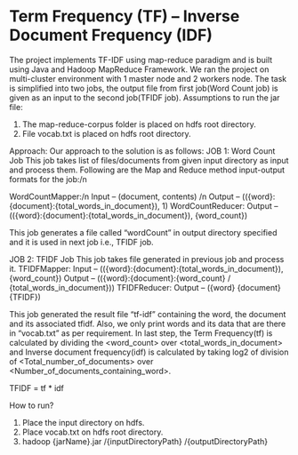 # Term Frequency (TF) – Inverse Document Frequency (IDF)

The project implements TF-IDF using map-reduce paradigm and is built using Java and Hadoop MapReduce Framework. 
We ran the project on multi-cluster environment with 1 master node and 2 workers node. 
The task is simplified into two jobs, the output file from first job(Word Count job) is given as an input to the second job(TFIDF job). 
 Assumptions to run the jar file:
1. The map-reduce-corpus folder is placed on hdfs root directory.
2. File vocab.txt is placed on hdfs root directory.

Approach:
Our approach to the solution is as follows:
JOB 1: Word Count Job
This job takes list of files/documents from given input directory as input and process them. Following are the Map and Reduce method input-output formats for the job:/n

WordCountMapper:/n 
Input – (document, contents) /n
	Output – (({word}:{document}:{total_words_in_document}), 1)
WordCountReducer:
	Output – (({word}:{document}:{total_words_in_document}), {word_count})

This job generates a file called “wordCount” in output directory specified and it is used in next job i.e., TFIDF job.

JOB 2: TFIDF Job
This job takes file generated in previous job and process it. 
TFIDFMapper:
Input – (({word}:{document}:{total_words_in_document}), {word_count})
	Output – (({word}:{document}:{word_count}  /  {total_words_in_document}))
TFIDFReducer:
	Output – ({word} {document}	{TFIDF})

This job generated the result file “tf-idf” containing the word, the document and its associated tfidf. 
Also, we only print words and its data that are there in “vocab.txt” as per requirement.
In last step, the Term Frequency(tf) is calculated by dividing the <word_count> over <total_words_in_document> and Inverse document frequency(idf) is calculated by taking log2 of division of <Total_number_of_documents> over <Number_of_documents_containing_word>.

TFIDF = tf * idf

How to run?
1. Place the input directory on hdfs.
2. Place vocab.txt on hdfs root directory.
3. hadoop {jarName}.jar /{inputDirectoryPath}  /{outputDirectoryPath}


